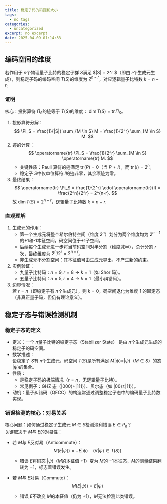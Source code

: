 ```yaml
---
title: 稳定子码的码距和大小
tags:
  - no tags
categories:
  - uncategorized
excerpt: no excerpt
date: 2025-04-09 01:14:33
---
```

## 编码空间的维度 
若作用于 $n$个物理量子比特的稳定子群 $S$满足 $|S| = 2^r $（即由 $r$个生成元生成），则稳定子码的编码空间 $T(S)$的维度为 $2^{n-r}$，对应逻辑量子比特数 $k = n - r$。

### 证明
核心：投影算符 $\Pi_S$的迹等于 $T(S)$的维度： $\dim T(S) = \operatorname{tr} \Pi_S$。
1. 投影算符分解：  
   $$
   \Pi_S = \frac{1}{|S|} \sum_{M \in S} M = \frac{1}{2^r} \sum_{M \in S} M.
   $$
2. 迹的计算：  
   $$
   \operatorname{tr} \Pi_S = \frac{1}{2^r} \sum_{M \in S} \operatorname{tr} M.
   $$
   - 关键性质：Pauli 算符的迹满足 $\operatorname{tr}(P) = 0$（当 $P \neq I$），而 $\operatorname{tr}(I) = 2^n$。
   - 稳定子 $S$中仅单位算符 $I$的迹非零，其余项迹为零。
3. 最终结果：  
   $$
   \operatorname{tr} \Pi_S = \frac{1}{2^r} \cdot \operatorname{tr}(I) = \frac{2^n}{2^r} = 2^{n-r}.
   $$
   故 $\dim T(S) = 2^{n-r}$，逻辑量子比特数 $k = n - r$.


### 直观理解
1. 生成元的作用：  
   - 第一个生成元将整个希尔伯特空间（维度 $2^n$）划分为两个维度均为 $2^{n-1}$的+1和-1本征空间，码空间位于+1子空间。
   - 后续每个生成元进一步将当前码空间对半分割（维度减半），总计分割 $r$次，最终维度为 $2^n / 2^r = 2^{n-r}$。
   - 非生成元不分割空间：其本征值可由生成元导出，不产生新的约束。
2. 实例验证：  
   - 九量子比特码：$n=9, r=8 \rightarrow k=1$（如 Shor 码）。
   - 五量子比特码：$n=5, r=4 \rightarrow k=1$（最小纠错码）。
3. 边界情况：  
   若 $r = n$（即稳定子有 $n$个生成元），则 $k=0$，码空间退化为维度 1 的固定态（非真正量子码，但仍有理论意义）。

## 稳定子态与错误检测机制

### 稳定子态的定义
- 定义：一个 $n$量子比特的稳定子态（Stabilizer State） 是由 $n$个生成元生成的稳定子的码空间。
- 数学描述：  
  设稳定子 $S$有 $n$个生成元，码空间 $T(S)$是所有满足 $M|\psi\rangle = |\psi\rangle$（$M \in S$）的态 $|\psi\rangle$的集合。
- 性质：  
  - 是稳定子码的极端情况（$r = n$，无逻辑量子比特）。
  - 常见例子：GHZ 态（$|000\rangle + |111\rangle$）、贝尔态（如 $|00\rangle \pm |11\rangle$）。
- 动机：量子纠错码（QECC）的构造常通过调整稳定子态中的编码量子比特数实现。


### 错误检测的核心：对易关系
核心问题：如何通过稳定子生成元 $M \in S$检测泡利错误 $E \in P_n$？  
关键取决于 $M$与 $E$的对易性：

- 若 $M$与 $E$反对易（Anticommute）：  
  $$
  M(E|\psi\rangle) = -E|\psi\rangle \quad (\forall |\psi\rangle \in T(S))
  $$
  - 错误 $E$将码态 $|\psi\rangle$（$M$的本征值 $+1$）变为 $M$的 $-1$本征态，$M$的测量结果翻转为 $-1$，标志着错误发生。

- 若 $M$与 $E$对易（Commute）：  
  $$
  M(E|\psi\rangle) = E|\psi\rangle
  $$
  - 错误 $E$不改变 $M$的本征值（仍为 $+1$），$M$无法检测此类错误。


